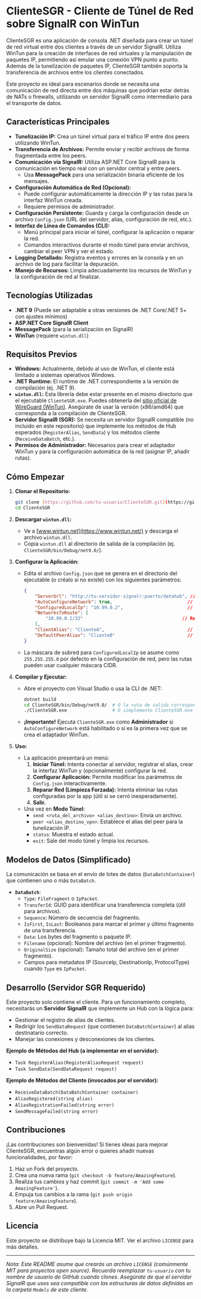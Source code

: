 # ClienteSGR - Cliente de Túnel de Red sobre SignalR con WinTun

ClienteSGR es una aplicación de consola .NET diseñada para crear un túnel de red virtual entre dos clientes a través de un servidor SignalR. Utiliza WinTun para la creación de interfaces de red virtuales y la manipulación de paquetes IP, permitiendo así emular una conexión VPN punto a punto. Además de la tunelización de paquetes IP, ClienteSGR también soporta la transferencia de archivos entre los clientes conectados.

Este proyecto es ideal para escenarios donde se necesita una comunicación de red directa entre dos máquinas que podrían estar detrás de NATs o firewalls, utilizando un servidor SignalR como intermediario para el transporte de datos.

## Características Principales

* **Tunelización IP:** Crea un túnel virtual para el tráfico IP entre dos peers utilizando WinTun.
* **Transferencia de Archivos:** Permite enviar y recibir archivos de forma fragmentada entre los peers.
* **Comunicación vía SignalR:** Utiliza ASP.NET Core SignalR para la comunicación en tiempo real con un servidor central y entre peers.
    * Usa **MessagePack** para una serialización binaria eficiente de los mensajes.
* **Configuración Automática de Red (Opcional):**
    * Puede configurar automáticamente la dirección IP y las rutas para la interfaz WinTun creada.
    * Requiere permisos de administrador.
* **Configuración Persistente:** Guarda y carga la configuración desde un archivo `Config.json` (URL del servidor, alias, configuración de red, etc.).
* **Interfaz de Línea de Comandos (CLI):**
    * Menú principal para iniciar el túnel, configurar la aplicación o reparar la red.
    * Comandos interactivos durante el modo túnel para enviar archivos, cambiar el peer VPN y ver el estado.
* **Logging Detallado:** Registra eventos y errores en la consola y en un archivo de log para facilitar la depuración.
* **Manejo de Recursos:** Limpia adecuadamente los recursos de WinTun y la configuración de red al finalizar.

## Tecnologías Utilizadas

* **.NET 9** (Puede ser adaptable a otras versiones de .NET Core/.NET 5+ con ajustes mínimos)
* **ASP.NET Core SignalR Client**
* **MessagePack** (para la serialización en SignalR)
* **WinTun** (requiere `wintun.dll`)

## Requisitos Previos

* **Windows:** Actualmente, debido al uso de WinTun, el cliente está limitado a sistemas operativos Windows.
* **.NET Runtime:** El runtime de .NET correspondiente a la versión de compilación (ej. .NET 9).
* **`wintun.dll`:** Esta librería debe estar presente en el mismo directorio que el ejecutable `ClienteSGR.exe`. Puedes obtenerla del [sitio oficial de WireGuard (WinTun)](https://www.wintun.net/). Asegúrate de usar la versión (x86/amd64) que corresponda a la compilación de ClienteSGR.
* **Servidor SignalR (SGR):** Se necesita un servidor SignalR compatible (no incluido en este repositorio) que implemente los métodos de Hub esperados (`RegisterAlias`, `SendData`) y los métodos cliente (`ReceiveDataBatch`, etc.).
* **Permisos de Administrador:** Necesarios para crear el adaptador WinTun y para la configuración automática de la red (asignar IP, añadir rutas).

## Cómo Empezar

1.  **Clonar el Repositorio:**
    ```bash
    git clone [https://github.com/tu-usuario/ClienteSGR.git](https://github.com/tu-usuario/ClienteSGR.git)
    cd ClienteSGR
    ```

2.  **Descargar `wintun.dll`:**
    * Ve a [www.wintun.net](https://www.wintun.net/) y descarga el archivo `wintun.dll`.
    * Copia `wintun.dll` al directorio de salida de la compilación (ej. `ClienteSGR/bin/Debug/net9.0/`).

3.  **Configurar la Aplicación:**
    * Edita el archivo `Config.json` que se genera en el directorio del ejecutable (o créalo si no existe) con los siguientes parámetros:
        ```json
        {
            "ServerUrl": "http://tu-servidor-signalr:puerto/datahub", // URL de tu Hub SignalR
            "AutoConfigureNetwork": true,                            // true para configurar IP/rutas, false para manual
            "ConfiguredLocalIp": "10.99.0.2",                        // IP para este cliente en la red WinTun (si AutoConfigureNetwork es true)
            "NetworksToRoute": [
                "10.99.0.1/32"                                     // Redes/IPs del peer a enrutar a través del túnel (formato CIDR)
            ],
            "ClientAlias": "ClienteA",                               // Alias único para este cliente
            "DefaultPeerAlias": "ClienteB"                           // Alias del peer al que se enviarán los paquetes IP por defecto
        }
        ```
    * La máscara de subred para `ConfiguredLocalIp` se asume como `255.255.255.0` por defecto en la configuración de red, pero las rutas pueden usar cualquier máscara CIDR.

4.  **Compilar y Ejecutar:**
    * Abre el proyecto con Visual Studio o usa la CLI de .NET:
        ```bash
        dotnet build
        cd ClienteSGR/bin/Debug/net9.0/  # O la ruta de salida correspondiente
        ./ClienteSGR.exe                 # O simplemente ClienteSGR.exe
        ```
    * **¡Importante!** Ejecuta `ClienteSGR.exe` como **Administrador** si `AutoConfigureNetwork` está habilitado o si es la primera vez que se crea el adaptador WinTun.

5.  **Uso:**
    * La aplicación presentará un menú:
        1.  **Iniciar Túnel:** Intenta conectar al servidor, registrar el alias, crear la interfaz WinTun y (opcionalmente) configurar la red.
        2.  **Configurar Aplicación:** Permite modificar los parámetros de `Config.json` interactivamente.
        3.  **Reparar Red (Limpieza Forzada):** Intenta eliminar las rutas configuradas por la app (útil si se cerró inesperadamente).
        4.  **Salir.**
    * Una vez en **Modo Túnel**:
        * `send <ruta_del_archivo> <alias_destino>`: Envía un archivo.
        * `peer <alias_destino_vpn>`: Establece el alias del peer para la tunelización IP.
        * `status`: Muestra el estado actual.
        * `exit`: Sale del modo túnel y limpia los recursos.

## Modelos de Datos (Simplificado)

La comunicación se basa en el envío de lotes de datos (`DataBatchContainer`) que contienen uno o más `DataBatch`.

* **`DataBatch`**:
    * `Type`: `FileFragment` o `IpPacket`.
    * `TransferId`: GUID para identificar una transferencia completa (útil para archivos).
    * `Sequence`: Número de secuencia del fragmento.
    * `IsFirst`, `IsLast`: Booleanos para marcar el primer y último fragmento de una transferencia.
    * `Data`: Los bytes del fragmento o paquete IP.
    * `Filename` (opcional): Nombre del archivo (en el primer fragmento).
    * `OriginalSize` (opcional): Tamaño total del archivo (en el primer fragmento).
    * Campos para metadatos IP (SourceIp, DestinationIp, ProtocolType) cuando `Type` es `IpPacket`.

## Desarrollo (Servidor SGR Requerido)

Este proyecto solo contiene el cliente. Para un funcionamiento completo, necesitarás un **Servidor SignalR** que implemente un Hub con la lógica para:

* Gestionar el registro de alias de clientes.
* Redirigir los `SendDataRequest` (que contienen `DataBatchContainer`) al alias destinatario correcto.
* Manejar las conexiones y desconexiones de los clientes.

**Ejemplo de Métodos del Hub (a implementar en el servidor):**

* `Task RegisterAlias(RegisterAliasRequest request)`
* `Task SendData(SendDataRequest request)`

**Ejemplo de Métodos del Cliente (invocados por el servidor):**

* `ReceiveDataBatch(DataBatchContainer container)`
* `AliasRegistered(string alias)`
* `AliasRegistrationFailed(string error)`
* `SendMessageFailed(string error)`

## Contribuciones

¡Las contribuciones son bienvenidas! Si tienes ideas para mejorar ClienteSGR, encuentras algún error o quieres añadir nuevas funcionalidades, por favor:

1.  Haz un Fork del proyecto.
2.  Crea una nueva rama (`git checkout -b feature/AmazingFeature`).
3.  Realiza tus cambios y haz commit (`git commit -m 'Add some AmazingFeature'`).
4.  Empuja tus cambios a la rama (`git push origin feature/AmazingFeature`).
5.  Abre un Pull Request.

## Licencia

Este proyecto se distribuye bajo la Licencia MIT. Ver el archivo `LICENSE` para más detalles.

---

*Nota: Este README asume que crearás un archivo `LICENSE` (comúnmente MIT para proyectos open source).*
*Recuerda reemplazar `tu-usuario` con tu nombre de usuario de GitHub cuando clones.*
*Asegúrate de que el servidor SignalR que uses sea compatible con las estructuras de datos definidas en la carpeta `Models` de este cliente.*
